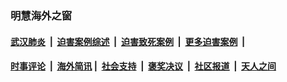 
### 明慧海外之窗

####  [武汉肺炎](indexes/365.md?t=06290301) &nbsp;|&nbsp;  [迫害案例综述](indexes/328.md?t=06290301) &nbsp;|&nbsp; [迫害致死案例](indexes/277.md?t=06290301)  &nbsp;|&nbsp; [更多迫害案例](indexes/81.md?t=06290301)  &nbsp;|&nbsp; 
####  [时事评论](indexes/19.md?t=06290301) &nbsp;|&nbsp; [海外简讯](indexes/245.md?t=06290301)&nbsp;|&nbsp;  [社会支持](indexes/140.md?t=06290301) &nbsp;|&nbsp; [褒奖决议](indexes/282.md?t=06290301) &nbsp;|&nbsp; [社区报道](indexes/91.md?t=06290301)  &nbsp;|&nbsp; [天人之间](indexes/78.md?t=06290301) 

